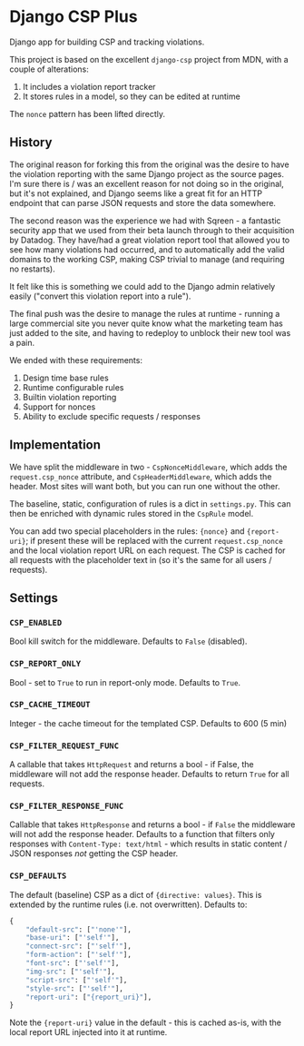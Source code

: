 # Django CSP Plus

Django app for building CSP and tracking violations.

This project is based on the excellent `django-csp` project from MDN,
with a couple of alterations:

1. It includes a violation report tracker
2. It stores rules in a model, so they can be edited at runtime

The `nonce` pattern has been lifted directly.

## History

The original reason for forking this from the original was the desire to
have the violation reporting with the same Django project as the source
pages. I'm sure there is / was an excellent reason for not doing so in
the original, but it's not explained, and Django seems like a great fit
for an HTTP endpoint that can parse JSON requests and store the data
somewhere.

The second reason was the experience we had with Sqreen - a fantastic
security app that we used from their beta launch through to their
acquisition by Datadog. They have/had a great violation report tool that
allowed you to see how many violations had occurred, and to
automatically add the valid domains to the working CSP, making CSP
trivial to manage (and requiring no restarts).

It felt like this is something we could add to the Django admin
relatively easily ("convert this violation report into a rule").

The final push was the desire to manage the rules at runtime - running a
large commercial site you never quite know what the marketing team has
just added to the site, and having to redeploy to unblock their new tool
was a pain.

We ended with these requirements:

1. Design time base rules
2. Runtime configurable rules
3. Builtin violation reporting
4. Support for nonces
5. Ability to exclude specific requests / responses

## Implementation

We have split the middleware in two - `CspNonceMiddleware`, which adds
the `request.csp_nonce` attribute, and `CspHeaderMiddleware`, which adds
the header. Most sites will want both, but you can run one without the
other.

The baseline, static, configuration of rules is a dict in `settings.py`.
This can then be enriched with dynamic rules stored in the `CspRule`
model.

You can add two special placeholders in the rules: `{nonce}` and
`{report-uri}`; if present these will be replaced with the current
`request.csp_nonce` and the local violation report URL on each request.
The CSP is cached for all requests with the placeholder text in (so it's
the same for all users / requests).

## Settings

### `CSP_ENABLED`

Bool kill switch for the middleware. Defaults to `False` (disabled).

### `CSP_REPORT_ONLY`

Bool - set to `True` to run in report-only mode. Defaults to `True`.

### `CSP_CACHE_TIMEOUT`

Integer - the cache timeout for the templated CSP. Defaults to 600 (5
min)

### `CSP_FILTER_REQUEST_FUNC`

A callable that takes `HttpRequest` and returns a bool - if False, the
middleware will not add the response header. Defaults to return `True`
for all requests.

### `CSP_FILTER_RESPONSE_FUNC`

Callable that takes `HttpResponse` and returns a bool - if `False` the
middleware will not add the response header. Defaults to a function that
filters only responses with `Content-Type: text/html` - which results in
static content / JSON responses _not_ getting the CSP header.

### `CSP_DEFAULTS`

The default (baseline) CSP as a dict of `{directive: values}`. This is
extended by the runtime rules (i.e. not overwritten). Defaults to:

```python
{
    "default-src": ["'none'"],
    "base-uri": ["'self'"],
    "connect-src": ["'self'"],
    "form-action": ["'self'"],
    "font-src": ["'self'"],
    "img-src": ["'self'"],
    "script-src": ["'self'"],
    "style-src": ["'self'"],
    "report-uri": ["{report_uri}"],
}
```

Note the `{report-uri}` value in the default - this is cached as-is,
with the local report URL injected into it at runtime.
